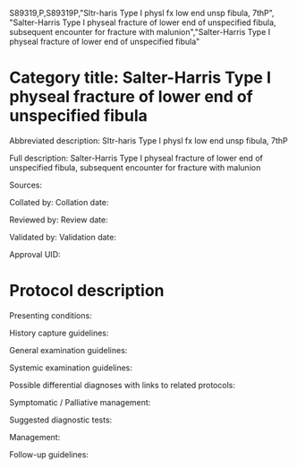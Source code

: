 S89319,P,S89319P,"Sltr-haris Type I physl fx low end unsp fibula, 7thP", "Salter-Harris Type I physeal fracture of lower end of unspecified fibula, subsequent encounter for fracture with malunion","Salter-Harris Type I physeal fracture of lower end of unspecified fibula"
# Category title: Salter-Harris Type I physeal fracture of lower end of unspecified fibula

Abbreviated description: Sltr-haris Type I physl fx low end unsp fibula, 7thP

Full description: Salter-Harris Type I physeal fracture of lower end of unspecified fibula, subsequent encounter for fracture with malunion

Sources:

Collated by:
Collation date:

Reviewed by:
Review date:

Validated by:
Validation date:

Approval UID:

# Protocol description

Presenting conditions:

History capture guidelines:

General examination guidelines:

Systemic examination guidelines:

Possible differential diagnoses with links to related protocols:

Symptomatic / Palliative management:

Suggested diagnostic tests:

Management:

Follow-up guidelines:
